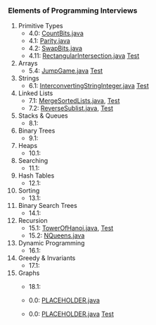 ### Elements of Programming Interviews

1. Primitive Types
    * 4.0: [CountBits.java](./src/main/java/moe/ijnji/epi/CountBits.java)
    * 4.1: [Parity.java](./src/main/java/moe/ijnji/epi/Parity.java)
    * 4.2: [SwapBits.java](./src/main/java/moe/ijnji/epi/SwapBits.java)
    * 4.11: [RectangularIntersection.java](./src/main/java/moe/ijnji/epi/RectangularIntersection.java) [Test](./src/test/java/moe/ijnji/epi/RectangularIntersectionTest.java)
2. Arrays
    * 5.4: [JumpGame.java](./src/main/java/moe/ijnji/epi/JumpGame.java) [Test](./src/test/java/moe/ijnji/epi/JumpGameTest.java)
3. Strings
    * 6.1: [InterconvertingStringInteger.java](./src/main/java/moe/ijnji/epi/InterconvertingStringInteger.java) [Test](./src/test/java/moe/ijnji/epi/InterconvertingStringIntegerTest.java)
4. Linked Lists
    * 7.1: [MergeSortedLists.java](./src/main/java/moe/ijnji/epi/MergeSortedLists.java), [Test](./src/test/java/moe/ijnji/epi/MergeSortedListsTest.java)
    * 7.2: [ReverseSublist.java](./src/main/java/moe/ijnji/epi/ReverseSublist.java), [Test](./src/test/java/moe/ijnji/epi/ReverseSublistTest.java)
5. Stacks & Queues
    * 8.1:
6. Binary Trees
    * 9.1:
7. Heaps
    * 10.1:
8. Searching
    * 11.1:
9. Hash Tables
    * 12.1:
10. Sorting
    * 13.1:
11. Binary Search Trees
    * 14.1:
12. Recursion
    * 15.1: [TowerOfHanoi.java](./src/main/java/moe/ijnji/epi/TowerOfHanoi.java), [Test](./src/test/java/moe/ijnji/epi/TowerOfHanoiTest.java)
    * 15.2: [NQueens.java](./src/main/java/moe/ijnji/epi/NQueens.java)
13. Dynamic Programming
    * 16.1:
14. Greedy & Invariants
    * 17.1:
15. Graphs
    * 18.1:

    * 0.0: [PLACEHOLDER.java](./src/main/java/moe/ijnji/epi/PLACEHOLDER.java)
    * 0.0: [PLACEHOLDER.java](./src/main/java/moe/ijnji/epi/PLACEHOLDER.java) [Test](./src/test/java/moe/ijnji/epi/PLACEHOLDER.java)
